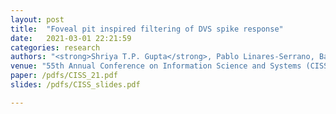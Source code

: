 ```yaml
---
layout: post
title:  "Foveal pit inspired filtering of DVS spike response"
date:   2021-03-01 22:21:59
categories: research
authors: "<strong>Shriya T.P. Gupta</strong>, Pablo Linares-Serrano, Basabdatta S. Bhattacharya, Teresa Serrano-Gotarredona"
venue: "55th Annual Conference on Information Science and Systems (CISS). Baltimore, USA. IEEE, 2021"
paper: /pdfs/CISS_21.pdf
slides: /pdfs/CISS_slides.pdf

---
```

